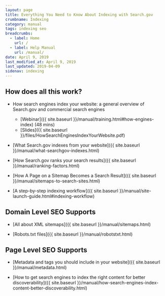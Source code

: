 ```yaml
---
layout: page
title: Everything You Need to Know About Indexing with Search.gov
crumbname: Indexing
category: manual
tags: indexing seo
breadcrumbs:
  - label: Home
    url: /
  - label: Help Manual
    url: /manual/
date: April 9, 2019
last_modified_at: April 9, 2019
last_updated: 2019-04-09
sidenav: indexing
---
```


## How does all this work?

* How search engines index your website: a general overview of Search.gov and commercial search engines
  * [Webinar]({{ site.baseurl }}/manual/training.html#how-engines-index) (48 mins)
  * [Slides]({{ site.baseurl }}/files/HowSearchEnginesIndexYourWebsite.pdf)

* [What Search.gov indexes from your website]({{ site.baseurl }}/manual/what-searchgov-indexes.html)

* [How Search.gov ranks your search results]({{ site.baseurl }}/manual/ranking-factors.html)

* [How A Page on a Sitemap Becomes a Search Result]({{ site.baseurl }}/manual/sitemaps-to-search-sites.html)

* [A step-by-step indexing workflow]({{ site.baseurl }}/manual/site-launch-guide.html#indexing-workflow)

## Domain Level SEO Supports

* [All about XML sitemaps]({{ site.baseurl }}/manual/sitemaps.html)

* [Robots.txt files]({{ site.baseurl }}/manual/robotstxt.html)

## Page Level SEO Supports

* [Metadata and tags you should include in your website]({{ site.baseurl }}/manual/metadata.html)

* [How to get search engines to index the right content for better discoverability]({{ site.baseurl }}/manual/how-search-engines-index-content-better-discoverability.html)


